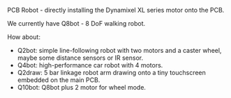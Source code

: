 PCB Robot - directly installing the Dynamixel XL series motor onto the PCB.

We currently have Q8bot - 8 DoF walking robot.

How about:
- Q2bot: simple line-following robot with two motors and a caster wheel, maybe some distance sensors or IR sensor.
- Q4bot: high-performance car robot with 4 motors.
- Q2draw: 5 bar linkage robot arm drawing onto a tiny touchscreen embedded on the main PCB.
- Q10bot: Q8bot plus 2 motor for wheel mode.